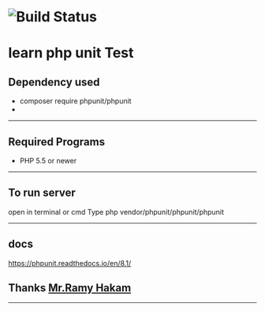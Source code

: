 # ![Build Status](https://travis-ci.org/TarekSherif/UnitTestingWithPHPUnit.svg?branch=master)
# learn php unit Test

## Dependency used

- composer require phpunit/phpunit
-

---

## Required Programs

- PHP 5.5 or newer

---

## To run server

open in terminal or cmd
Type
php vendor/phpunit/phpunit/phpunit

---

## docs

https://phpunit.readthedocs.io/en/8.1/

## Thanks [Mr.Ramy Hakam](https://github.com/Z-Team-Pro)

---
